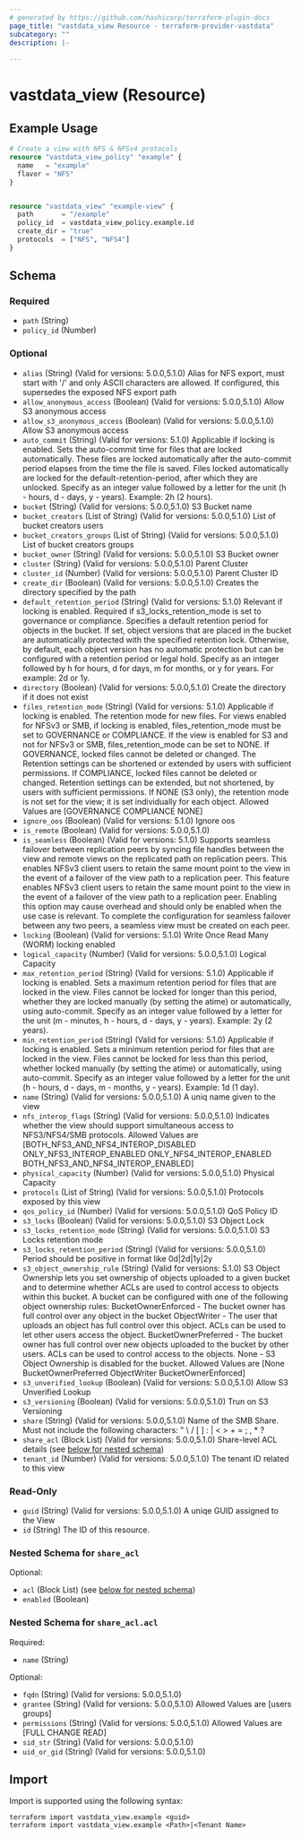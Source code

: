 ```yaml
---
# generated by https://github.com/hashicorp/terraform-plugin-docs
page_title: "vastdata_view Resource - terraform-provider-vastdata"
subcategory: ""
description: |-
  
---
```


# vastdata_view (Resource)



## Example Usage

```terraform
# Create a view with NFS & NFSv4 protocols
resource "vastdata_view_policy" "example" {
  name   = "example"
  flavor = "NFS"
}


resource "vastdata_view" "example-view" {
  path       = "/example"
  policy_id  = vastdata_view_policy.example.id
  create_dir = "true"
  protocols  = ["NFS", "NFS4"]
}
```

<!-- schema generated by tfplugindocs -->
## Schema

### Required

- `path` (String)
- `policy_id` (Number)

### Optional

- `alias` (String) (Valid for versions: 5.0.0,5.1.0) Alias for NFS export, must start with '/' and only ASCII characters are allowed. If configured, this supersedes the exposed NFS export path
- `allow_anonymous_access` (Boolean) (Valid for versions: 5.0.0,5.1.0) Allow S3 anonymous access
- `allow_s3_anonymous_access` (Boolean) (Valid for versions: 5.0.0,5.1.0) Allow S3 anonymous access
- `auto_commit` (String) (Valid for versions: 5.1.0) Applicable if locking is enabled. Sets the auto-commit time for files that are locked automatically. These files are locked automatically after the auto-commit period elapses from the time the file is saved. Files locked automatically are locked for the default-retention-period, after which they are unlocked. Specify as an integer value followed by a letter for the unit (h - hours, d - days, y - years). Example: 2h (2 hours).
- `bucket` (String) (Valid for versions: 5.0.0,5.1.0) S3 Bucket name
- `bucket_creators` (List of String) (Valid for versions: 5.0.0,5.1.0) List of bucket creators users
- `bucket_creators_groups` (List of String) (Valid for versions: 5.0.0,5.1.0) List of bucket creators groups
- `bucket_owner` (String) (Valid for versions: 5.0.0,5.1.0) S3 Bucket owner
- `cluster` (String) (Valid for versions: 5.0.0,5.1.0) Parent Cluster
- `cluster_id` (Number) (Valid for versions: 5.0.0,5.1.0) Parent Cluster ID
- `create_dir` (Boolean) (Valid for versions: 5.0.0,5.1.0) Creates the directory specified by the path
- `default_retention_period` (String) (Valid for versions: 5.1.0) Relevant if locking is enabled. Required if s3_locks_retention_mode is set to governance or compliance. Specifies a default retention period for objects in the bucket. If set, object versions that are placed in the bucket are automatically protected with the specified retention lock. Otherwise, by default, each object version has no automatic protection but can be configured with a retention period or legal hold. Specify as an integer followed by h for hours, d for days, m for months, or y for years. For example: 2d or 1y.
- `directory` (Boolean) (Valid for versions: 5.0.0,5.1.0) Create the directory if it does not exist
- `files_retention_mode` (String) (Valid for versions: 5.1.0) Applicable if locking is enabled. The retention mode for new files. For views enabled for NFSv3 or SMB, if locking is enabled, files_retention_mode must be set to GOVERNANCE or COMPLIANCE. If the view is enabled for S3 and not for NFSv3 or SMB, files_retention_mode can be set to NONE. If GOVERNANCE, locked files cannot be deleted or changed. The Retention settings can be shortened or extended by users with sufficient permissions. If COMPLIANCE, locked files cannot be deleted or changed. Retention settings can be extended, but not shortened, by users with sufficient permissions. If NONE (S3 only), the retention mode is not set for the view; it is set individually for each object. Allowed Values are [GOVERNANCE COMPLIANCE NONE]
- `ignore_oos` (Boolean) (Valid for versions: 5.1.0) Ignore oos
- `is_remote` (Boolean) (Valid for versions: 5.0.0,5.1.0)
- `is_seamless` (Boolean) (Valid for versions: 5.1.0) Supports seamless failover between replication peers by syncing file handles between the view and remote views on the replicated path on replication peers. This enables NFSv3 client users to retain the same mount point to the view in the event of a failover of the view path to a replication peer. This feature enables NFSv3 client users to retain the same mount point to the view in the event of a failover of the view path to a replication peer. Enabling this option may cause overhead and should only be enabled when the use case is relevant. To complete the configuration for seamless failover between any two peers, a seamless view must be created on each peer.
- `locking` (Boolean) (Valid for versions: 5.1.0) Write Once Read Many (WORM) locking enabled
- `logical_capacity` (Number) (Valid for versions: 5.0.0,5.1.0) Logical Capacity
- `max_retention_period` (String) (Valid for versions: 5.1.0) Applicable if locking is enabled. Sets a maximum retention period for files that are locked in the view. Files cannot be locked for longer than this period, whether they are locked manually (by setting the atime) or automatically, using auto-commit. Specify as an integer value followed by a letter for the unit (m - minutes, h - hours, d - days, y - years). Example: 2y (2 years).
- `min_retention_period` (String) (Valid for versions: 5.1.0) Applicable if locking is enabled. Sets a minimum retention period for files that are locked in the view. Files cannot be locked for less than this period, whether locked manually (by setting the atime) or automatically, using auto-commit. Specify as an integer value followed by a letter for the unit (h - hours, d - days, m - months, y - years). Example: 1d (1 day).
- `name` (String) (Valid for versions: 5.0.0,5.1.0) A uniq name given to the view
- `nfs_interop_flags` (String) (Valid for versions: 5.0.0,5.1.0) Indicates whether the view should support simultaneous access to NFS3/NFS4/SMB protocols. Allowed Values are [BOTH_NFS3_AND_NFS4_INTEROP_DISABLED ONLY_NFS3_INTEROP_ENABLED ONLY_NFS4_INTEROP_ENABLED BOTH_NFS3_AND_NFS4_INTEROP_ENABLED]
- `physical_capacity` (Number) (Valid for versions: 5.0.0,5.1.0) Physical Capacity
- `protocols` (List of String) (Valid for versions: 5.0.0,5.1.0) Protocols exposed by this view
- `qos_policy_id` (Number) (Valid for versions: 5.0.0,5.1.0) QoS Policy ID
- `s3_locks` (Boolean) (Valid for versions: 5.0.0,5.1.0) S3 Object Lock
- `s3_locks_retention_mode` (String) (Valid for versions: 5.0.0,5.1.0) S3 Locks retention mode
- `s3_locks_retention_period` (String) (Valid for versions: 5.0.0,5.1.0) Period should be positive in format like 0d|2d|1y|2y
- `s3_object_ownership_rule` (String) (Valid for versions: 5.1.0) S3 Object Ownership lets you set ownership of objects uploaded to a given bucket and to determine whether ACLs are used to control access to objects within this bucket. A bucket can be configured with one of the following object ownership rules: BucketOwnerEnforced - The bucket owner has full control over any object in the bucket ObjectWriter - The user that uploads an object has full control over this object. ACLs can be used to let other users access the object. BucketOwnerPreferred - The bucket owner has full control over new objects uploaded to the bucket by other users. ACLs can be used to control access to the objects. None - S3 Object Ownership is disabled for the bucket.  Allowed Values are [None BucketOwnerPreferred ObjectWriter BucketOwnerEnforced]
- `s3_unverified_lookup` (Boolean) (Valid for versions: 5.0.0,5.1.0) Allow S3 Unverified Lookup
- `s3_versioning` (Boolean) (Valid for versions: 5.0.0,5.1.0) Trun on S3 Versioning
- `share` (String) (Valid for versions: 5.0.0,5.1.0) Name of the SMB Share. Must not include the following characters: " \ / [ ] : | < > + = ; , * ?
- `share_acl` (Block List) (Valid for versions: 5.0.0,5.1.0) Share-level ACL details (see [below for nested schema](#nestedblock--share_acl))
- `tenant_id` (Number) (Valid for versions: 5.0.0,5.1.0) The tenant ID related to this view

### Read-Only

- `guid` (String) (Valid for versions: 5.0.0,5.1.0) A uniqe GUID assigned to the View
- `id` (String) The ID of this resource.

<a id="nestedblock--share_acl"></a>
### Nested Schema for `share_acl`

Optional:

- `acl` (Block List) (see [below for nested schema](#nestedblock--share_acl--acl))
- `enabled` (Boolean)

<a id="nestedblock--share_acl--acl"></a>
### Nested Schema for `share_acl.acl`

Required:

- `name` (String)

Optional:

- `fqdn` (String) (Valid for versions: 5.0.0,5.1.0)
- `grantee` (String) (Valid for versions: 5.0.0,5.1.0)  Allowed Values are [users groups]
- `permissions` (String) (Valid for versions: 5.0.0,5.1.0)  Allowed Values are [FULL CHANGE READ]
- `sid_str` (String) (Valid for versions: 5.0.0,5.1.0)
- `uid_or_gid` (String) (Valid for versions: 5.0.0,5.1.0)

## Import

Import is supported using the following syntax:

```shell
terraform import vastdata_view.example <guid>
terraform import vastdata_view.example <Path>|<Tenant Name>
```
